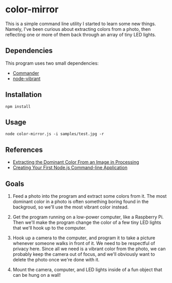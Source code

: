 # color-mirror
This is a simple command line utility I started to learn some new things. Namely, I've been curious
about extracting colors from a photo, then reflecting one or more of them back through an array of
tiny LED lights.

## Dependencies
This program uses two small dependencies:
* [Commander](https://github.com/tj/commander.js)
* [node-vibrant](https://github.com/jariz/vibrant.js/)

## Installation
```
npm install
```

## Usage
```
node color-mirror.js -i samples/test.jpg -r
```

## References
* [Extracting the Dominant Color From an Image in Processing](http://www.catehuston.com/blog/2013/08/26/extracting-the-dominant-color-from-an-image-in-processing/)
* [Creating Your First Node.js Command-line Application](http://tutorialzine.com/2014/09/creating-your-first-node-js-command-line-application/)

## Goals
1. Feed a photo into the program and extract some colors from it. The most dominant color in a photo is often something
boring found in the backgroud, so we'll use the most vibrant color instead.

2. Get the program running on a low-power computer, like a Raspberry Pi. Then we'll make the program change the color
of a few tiny LED lights that we'll hook up to the computer.

3. Hook up a camera to the computer, and program it to take a picture whenever someone walks in front of it.
We need to be respectful of privacy here. Since all we need is a vibrant color from the photo, we can probably keep
the camera out of focus, and we'll obviously want to delete the photo once we're done with it.

4. Mount the camera, computer, and LED lights inside of a fun object that can be hung on a wall!
